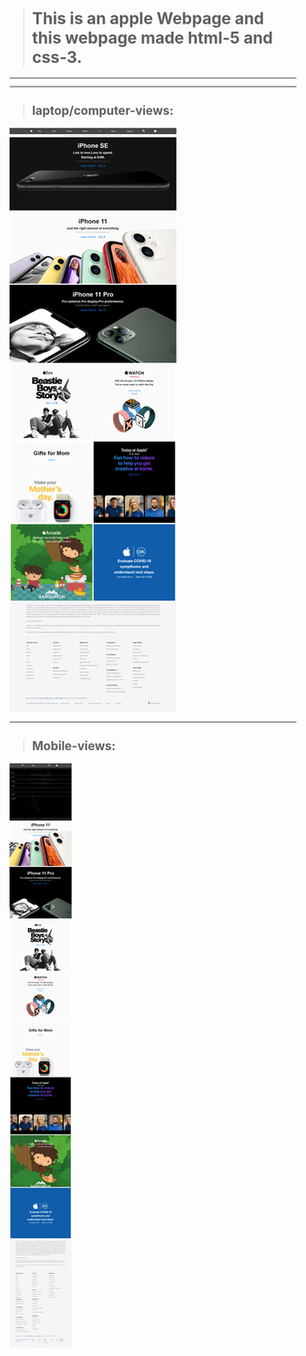 ﻿># This is an apple Webpage and this webpage made html-5 and css-3.

---
___

>## laptop/computer-views:
![Screenshot_2020-05-04 Apple](Screenshot_2020-05-04%20Apple.jpg)

---

>## Mobile-views:

![Screenshot_2020-05-04 Apple(1)](Screenshot_2020-05-04%20Apple%281%29.jpg)